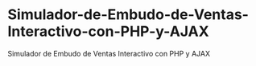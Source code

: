 # Simulador-de-Embudo-de-Ventas-Interactivo-con-PHP-y-AJAX
Simulador de Embudo de Ventas Interactivo con PHP y AJAX
